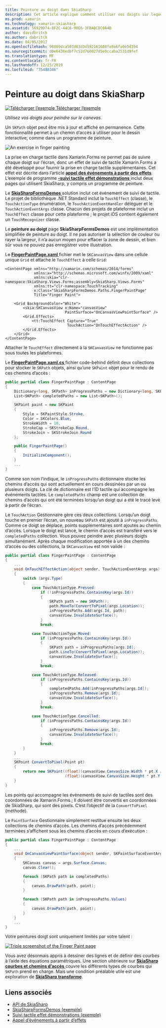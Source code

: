 ```yaml
---
title: Peinture au doigt dans SkiaSharp
description: Cet article explique comment utiliser vos doigts sur lequel peindre la zone de dessin SkiaSharp dans une application Xamarin.Forms et illustre ceci avec l’exemple de code.
ms.prod: xamarin
ms.technology: xamarin-skiasharp
ms.assetid: 56929D74-8F2C-44C6-90E6-3FBABCDC0A4B
author: davidbritch
ms.author: dabritch
ms.date: 04/05/2017
ms.openlocfilehash: 98809dca503d03d3d592161608fa9a6fa0e5d394
ms.sourcegitcommit: d0e6436edbf7c52d760027d5e0ccaba2531d9fef
ms.translationtype: MT
ms.contentlocale: fr-FR
ms.lasthandoff: 12/25/2019
ms.locfileid: "75488346"
---
```

# <a name="finger-painting-in-skiasharp"></a>Peinture au doigt dans SkiaSharp

[![Télécharger l’exemple](~/media/shared/download.png) Télécharger l’exemple](https://docs.microsoft.com/samples/xamarin/xamarin-forms-samples/skiasharpforms-demos)

_Utilisez vos doigts pour peindre sur le canevas._

Un `SKPath` objet peut être mis à jour et affiché en permanence. Cette fonctionnalité permet à un chemin d’accès à utiliser pour le dessin interactive, comme dans un programme de peinture.

![](finger-paint-images/fingerpaintsample.png "An exercise in finger painting")

La prise en charge tactile dans Xamarin.Forms ne permet pas de suivre chaque doigt sur l’écran, donc un effet de suivi de tactile Xamarin.Forms a été développé pour fournir la prise en charge tactile supplémentaires. Cet effet est décrite dans l’article [ **appel des événements à partir des effets**](~/xamarin-forms/app-fundamentals/effects/touch-tracking.md). L’exemple de programme [ **-suivi tactile effet démonstrations** ](https://docs.microsoft.com/samples/xamarin/xamarin-forms-samples/effects-touchtrackingeffect/) inclut deux pages qui utilisent SkiaSharp, y compris un programme de peinture.

Le [ **SkiaSharpFormsDemos** ](https://docs.microsoft.com/samples/xamarin/xamarin-forms-samples/skiasharpforms-demos) solution inclut cet événement de suivi de tactile. Le projet de bibliothèque .NET Standard inclut la `TouchEffect` (classe), le `TouchActionType` énumération, le `TouchActionEventHandler` déléguer et le `TouchActionEventArgs` classe. Chacun des projets de plateforme inclut un `TouchEffect` classe pour cette plateforme ; le projet iOS contient également un `TouchRecognizer` classe.

Le **peinture au doigt** page **SkiaSharpFormsDemos** est une implémentation simplifiée de peinture au doigt. Il ne pas autoriser la sélection de couleur ou rayer la largeur, il n’a aucun moyen pour effacer la zone de dessin, et bien sûr vous ne pouvez pas enregistrer votre illustration.

Le [ **FingerPaintPage.xaml** ](https://github.com/xamarin/xamarin-forms-samples/blob/master/SkiaSharpForms/Demos/Demos/SkiaSharpFormsDemos/LinesAndPaths/FingerPaintPage.xaml) fichier met le `SKCanvasView` dans une cellule unique `Grid` et attache le `TouchEffect` à celle `Grid`:

```xaml
<ContentPage xmlns="http://xamarin.com/schemas/2014/forms"
             xmlns:x="http://schemas.microsoft.com/winfx/2009/xaml"
             xmlns:skia="clr-namespace:SkiaSharp.Views.Forms;assembly=SkiaSharp.Views.Forms"
             xmlns:tt="clr-namespace:TouchTracking"
             x:Class="SkiaSharpFormsDemos.Paths.FingerPaintPage"
             Title="Finger Paint">

    <Grid BackgroundColor="White">
        <skia:SKCanvasView x:Name="canvasView"
                           PaintSurface="OnCanvasViewPaintSurface" />
        <Grid.Effects>
            <tt:TouchEffect Capture="True"
                            TouchAction="OnTouchEffectAction" />
        </Grid.Effects>
    </Grid>
</ContentPage>
```

Attacher le `TouchEffect` directement à la `SKCanvasView` ne fonctionne pas sous toutes les plateformes.

Le [ **FingerPaintPage.xaml.cs** ](https://github.com/xamarin/xamarin-forms-samples/blob/master/SkiaSharpForms/Demos/Demos/SkiaSharpFormsDemos/Paths/FingerPaintPage.xaml.cs) fichier code-behind définit deux collections pour stocker le `SKPath` objets, ainsi qu’une `SKPaint` objet pour le rendu de ces chemins d’accès :

```csharp
public partial class FingerPaintPage : ContentPage
{
    Dictionary<long, SKPath> inProgressPaths = new Dictionary<long, SKPath>();
    List<SKPath> completedPaths = new List<SKPath>();

    SKPaint paint = new SKPaint
    {
        Style = SKPaintStyle.Stroke,
        Color = SKColors.Blue,
        StrokeWidth = 10,
        StrokeCap = SKStrokeCap.Round,
        StrokeJoin = SKStrokeJoin.Round
    };

    public FingerPaintPage()
    {
        InitializeComponent();
    }
    ...
}
```

Comme son nom l’indique, le `inProgressPaths` dictionnaire stocke les chemins d’accès qui sont actuellement en cours dessinées par un ou plusieurs doigts. La clé de dictionnaire est l’ID tactile qui accompagne les événements tactiles. Le `completedPaths` champ est une collection de chemins d’accès qui ont été terminées lorsqu’un doigt qui a été le tracé levé à partir de l’écran.

Le `TouchAction` Gestionnaire gère ces deux collections. Lorsqu’un doigt touche en premier l’écran, un nouveau `SKPath` est ajouté à `inProgressPaths`. Comme ce doigt se déplace, points supplémentaires sont ajoutés au chemin d’accès. Lorsque le doigt est lancé, le chemin d’accès est transféré vers le `completedPaths` collection. Vous pouvez peindre avec plusieurs doigts simultanément. Après chaque modification apportée à un des chemins d’accès ou des collections, la `SKCanvasView` est non valide :

```csharp
public partial class FingerPaintPage : ContentPage
{
    ...
    void OnTouchEffectAction(object sender, TouchActionEventArgs args)
    {
        switch (args.Type)
        {
            case TouchActionType.Pressed:
                if (!inProgressPaths.ContainsKey(args.Id))
                {
                    SKPath path = new SKPath();
                    path.MoveTo(ConvertToPixel(args.Location));
                    inProgressPaths.Add(args.Id, path);
                    canvasView.InvalidateSurface();
                }
                break;

            case TouchActionType.Moved:
                if (inProgressPaths.ContainsKey(args.Id))
                {
                    SKPath path = inProgressPaths[args.Id];
                    path.LineTo(ConvertToPixel(args.Location));
                    canvasView.InvalidateSurface();
                }
                break;

            case TouchActionType.Released:
                if (inProgressPaths.ContainsKey(args.Id))
                {
                    completedPaths.Add(inProgressPaths[args.Id]);
                    inProgressPaths.Remove(args.Id);
                    canvasView.InvalidateSurface();
                }
                break;

            case TouchActionType.Cancelled:
                if (inProgressPaths.ContainsKey(args.Id))
                {
                    inProgressPaths.Remove(args.Id);
                    canvasView.InvalidateSurface();
                }
                break;
        }
    }
    ...
    SKPoint ConvertToPixel(Point pt)
    {
        return new SKPoint((float)(canvasView.CanvasSize.Width * pt.X / canvasView.Width),
                           (float)(canvasView.CanvasSize.Height * pt.Y / canvasView.Height));
    }
}
```

Les points qui accompagne les événements de suivi de tactiles sont des coordonnées de Xamarin.Forms ; Il doivent être convertis en coordonnées de SkiaSharp, qui sont des pixels. C’est l’objectif de la `ConvertToPixel` (méthode).

Le `PaintSurface` Gestionnaire simplement restitue ensuite les deux collections de chemins d’accès. Les chemins d’accès précédemment terminées s’affichent sous les chemins d’accès en cours d’exécution :

```csharp
public partial class FingerPaintPage : ContentPage
{
    ...
    void OnCanvasViewPaintSurface(object sender, SKPaintSurfaceEventArgs args)
    {
        SKCanvas canvas = args.Surface.Canvas;
        canvas.Clear();

        foreach (SKPath path in completedPaths)
        {
            canvas.DrawPath(path, paint);
        }

        foreach (SKPath path in inProgressPaths.Values)
        {
            canvas.DrawPath(path, paint);
        }
    }
    ...
}
```

Votre peintures doigt sont uniquement limités par votre talent :

[![](finger-paint-images/fingerpaint-small.png "Triple screenshot of the Finger Paint page")](finger-paint-images/fingerpaint-large.png#lightbox "Triple screenshot of the Finger Paint page")

Vous avez désormais appris à dessiner des lignes et de définir des courbes à l’aide des équations paramétriques. Une section ultérieure sur [ **SkiaSharp courbes et chemins d’accès** ](../curves/index.md) couvre les différents types de courbes qui `SKPath` prend en charge. Mais une condition préalable utile est une exploration de [ **SkiaSharp transforme**](../transforms/index.md).

## <a name="related-links"></a>Liens associés

- [API de SkiaSharp](https://docs.microsoft.com/dotnet/api/skiasharp)
- [SkiaSharpFormsDemos (exemple)](https://docs.microsoft.com/samples/xamarin/xamarin-forms-samples/skiasharpforms-demos)
- [Suivi tactile effet démonstrations (exemple)](https://docs.microsoft.com/samples/xamarin/xamarin-forms-samples/effects-touchtrackingeffect/)
- [Appel d’événements à partir d’effets](~/xamarin-forms/app-fundamentals/effects/touch-tracking.md)
